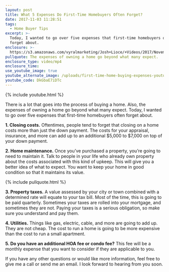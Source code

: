 ```yaml
---
layout: post
title: What 5 Expenses Do First-Time Homebuyers Often Forget?
date: 2017-11-03 11:28:51
tags:
  - Home Buyer Tips
excerpt: >-
  Today, I wanted to go over five expenses that first-time homebuyers often
  forget about.
enclosure: >-
  https://s3.amazonaws.com/vyralmarketing/Josh+Lioce/+Videos/2017/November/Milford+MA+Real+Estate+Agent-+What+5+Expenses+Do+First-Time+Homebuyers+Often+Forget%253F.mp4
pullquote: The expenses of owning a home go beyond what many expect.
enclosure_type: video/mp4
enclosure_time:
use_youtube_image: true
youtube_alternate_image: /uploads/first-time-home-buying-expenses-youtube.jpg
youtube_code: DkGbaE7iDTc
---
```



{% include youtube.html %}

There is a lot that goes into the process of buying a home. Also, the expenses of owning a home go beyond what many expect. Today, I wanted to go over five expenses that first-time homebuyers often forget about.

**1. Closing costs.** Oftentimes, people tend to forget that closing on a home costs more than just the down payment. The costs for your appraisal, insurance, and more can add up to an additional $5,000 to $7,000 on top of your down payment.

**2. Home maintenance.** Once you’ve purchased a property, you’re going to need to maintain it. Talk to people in your life who already own property about the costs associated with this kind of upkeep. This will give you a better idea of what to expect. You want to keep your home in good condition so that it maintains its value.

{% include pullquote.html %}

**3. Property taxes.** A value assessed by your city or town combined with a determined rate will equate to your tax bill. Most of the time, this is going to be paid quarterly. Sometimes your taxes are rolled into your mortgage, and sometimes they are not. Paying your taxes is a serious obligation, so make sure you understand and pay them.

**4. Utilities.** Things like gas, electric, cable, and more are going to add up. They are not cheap. The cost to run a home is going to be more expensive than the cost to run a small apartment.

**5. Do you have an additional HOA fee or condo fee?** This fee will be a monthly expense that you want to consider if they are applicable to you.

If you have any other questions or would like more information, feel free to give me a call or send me an email. I look forward to hearing from you soon.
